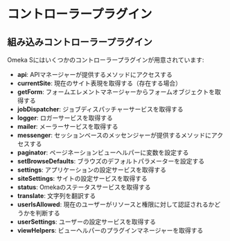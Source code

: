 # コントローラープラグイン

## 組み込みコントローラープラグイン

Omeka Sにはいくつかのコントローラープラグインが用意されています:

- **api**: APIマネージャーが提供するメソッドにアクセスする
- **currentSite**: 現在のサイト表現を取得する（存在する場合）
- **getForm**: フォームエレメントマネージャーからフォームオブジェクトを取得する
- **jobDispatcher**: ジョブディスパッチャーサービスを取得する
- **logger**: ロガーサービスを取得する
- **mailer**: メーラーサービスを取得する
- **messenger**: セッションベースのメッセンジャーが提供するメソッドにアクセスする
- **paginator**: ページネーションビューヘルパーに変数を設定する
- **setBrowseDefaults**: ブラウズのデフォルトパラメーターを設定する
- **settings**: アプリケーションの設定サービスを取得する
- **siteSettings**: サイトの設定サービスを取得する
- **status**: Omekaのステータスサービスを取得する
- **translate**: 文字列を翻訳する
- **userIsAllowed**: 現在のユーザーがリソースと権限に対して認証されるかどうかを判断する
- **userSettings**: ユーザーの設定サービスを取得する
- **viewHelpers**: ビューヘルパーのプラグインマネージャーを取得する
